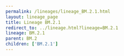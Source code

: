 ```yaml
---
permalink: /lineages/lineage_BM.2.1.html
layout: lineage_page
title: Lineage BM.2.1
redirect_to: ../lineage.html?lineage=BM.2.1
lineage: BM.2.1
parent: BM.2
children: ['BM.2.1']
---
```

